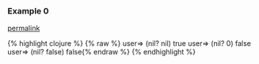 ### Example 0
[permalink](#example-0)

{% highlight clojure %}
{% raw %}
user=> (nil? nil)
true
user=> (nil? 0)
false
user=> (nil? false)
false{% endraw %}
{% endhighlight %}


